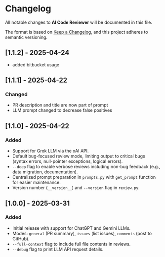 # Changelog
All notable changes to **AI Code Reviewer** will be documented in this file.

The format is based on [Keep a Changelog](https://keepachangelog.com/en/1.0.0/), and this project adheres to semantic versioning.
## [1.1.2] - 2025-04-24
 - added bitbucket usage
 
## [1.1.1] - 2025-04-22
### Changed
- PR description and title are now part of prompt
- LLM prompt changed to decrease false positives

## [1.1.0] - 2025-04-22
### Added
- Support for Grok LLM via the xAI API.
- Default bug-focused review mode, limiting output to critical bugs (syntax errors, null-pointer exceptions, logical errors).
- `--deep` flag to enable verbose reviews including non-bug feedback (e.g., data migration, documentation).
- Centralized prompt preparation in `prompts.py` with `get_prompt` function for easier maintenance.
- Version number (`__version__`) and `--version` flag in `review.py`.

## [1.0.0] - 2025-03-31
### Added
- Initial release with support for ChatGPT and Gemini LLMs.
- Modes: `general` (PR summary), `issues` (list issues), `comments` (post to GitHub).
- `--full-context` flag to include full file contents in reviews.
- `--debug` flag to print LLM API request details.

